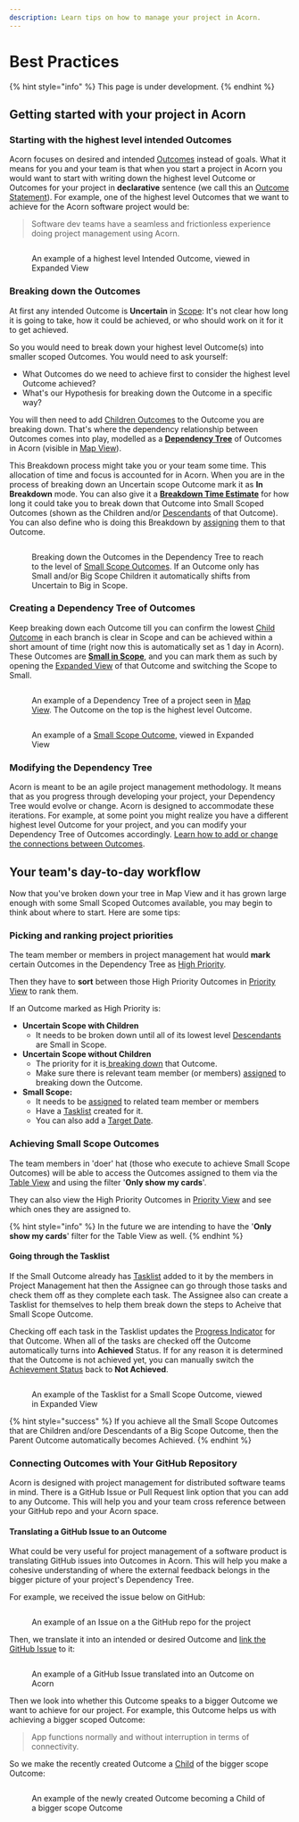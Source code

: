 ```yaml
---
description: Learn tips on how to manage your project in Acorn.
---
```


# Best Practices

{% hint style="info" %}
This page is under development.
{% endhint %}

## Getting started with your project in Acorn

### Starting with the highest level intended Outcomes

Acorn focuses on desired and intended [Outcomes](the-ontology-of-acorn.md#outcomes) instead of goals. What it means for you and your team is that when you start a project in Acorn you would want to start with writing down the highest level Outcome or Outcomes for your project in **declarative** sentence (we call this an [Outcome Statement](../outcomes/outcome-statement.md)). For example, one of the highest level Outcomes that we want to achieve for the Acorn software project would be:&#x20;

> Software dev teams have a seamless and frictionless experience doing project management using Acorn.

<figure><img src="../.gitbook/assets/Screen Shot 2022-09-08 at 3.19.29 PM.png" alt=""><figcaption><p>An example of a highest level Intended Outcome, viewed in Expanded View</p></figcaption></figure>

### Breaking down the Outcomes

At first any intended Outcome is **Uncertain** in [Scope](the-ontology-of-acorn.md#outcome-scope): It's not clear how long it is going to take, how it could be achieved, or who should work on it for it to get achieved.&#x20;

So you would need to break down your highest level Outcome(s) into smaller scoped Outcomes. You would need to ask yourself:&#x20;

* What Outcomes do we need to achieve first to consider the highest level Outcome achieved?
* What's our Hypothesis for breaking down the Outcome in a specific way?&#x20;

You will then need to add [Children Outcomes](../project-views/map-view/outcome-connections.md) to the Outcome you are breaking down. That's where the dependency relationship between Outcomes comes into play, modelled as a [**Dependency Tree**](the-ontology-of-acorn.md#dependency-tree) of Outcomes in Acorn (visible in [Map View](../project-views/map-view/)).

This Breakdown process might take you or your team some time. This allocation of time and focus is accounted for in Acorn. When you are in the process of breaking down an Uncertain scope Outcome mark it as **In Breakdown** mode. You can also give it a [**Breakdown Time Estimate**](../outcomes/time.md#time-for-uncertain-scope-outcomes) for how long it could take you to break down that Outcome into Small Scoped Outcomes (shown as the Children and/or [Descendants](../project-views/map-view/outcome-connections.md) of that Outcome). You can also define who is doing this Breakdown by [assigning](../outcomes/assignees.md) them to that Outcome.

<figure><img src="../.gitbook/assets/acorn-feature-vis-2.png" alt=""><figcaption><p>Breaking down the Outcomes in the Dependency Tree to reach to the level of <a href="the-ontology-of-acorn.md#small-scope">Small Scope Outcomes</a>. If an Outcome only has Small and/or Big Scope Children it automatically shifts from Uncertain to Big in Scope.</p></figcaption></figure>

### Creating a Dependency Tree of Outcomes

Keep breaking down each Outcome till you can confirm the lowest [Child Outcome](../project-views/map-view/outcome-connections.md) in each branch is clear in Scope and can be achieved within a short amount of time (right now this is automatically set as 1 day in Acorn). These Outcomes are [**Small in Scope**](the-ontology-of-acorn.md#small-scope), and you can mark them as such by opening the [Expanded View](../project-views/expanded-view.md) of that Outcome and switching the Scope to Small.&#x20;

<figure><img src="../.gitbook/assets/2022-acorn-screenshot-dependency-tree (1).png" alt=""><figcaption><p>An example of a Dependency Tree of a project seen in <a href="../project-views/map-view/">Map View</a>. The Outcome on the top is the highest level Outcome.</p></figcaption></figure>

<figure><img src="../.gitbook/assets/Screen Shot 2022-09-08 at 3.33.01 PM (1).png" alt=""><figcaption><p>An example of a <a href="the-ontology-of-acorn.md#small-scope">Small Scope Outcome</a>, viewed in Expanded View</p></figcaption></figure>

### Modifying the Dependency Tree

Acorn is meant to be an agile project management methodology. It means that as you progress through developing your project, your Dependency Tree would evolve or change. Acorn is designed to accommodate these iterations. For example, at some point you might realize you have a different highest level Outcome for your project, and you can modify your Dependency Tree of Outcomes accordingly. [Learn how to add or change the connections between Outcomes](../project-views/map-view/outcome-connections.md).

## Your team's day-to-day workflow

Now that you've broken down your tree in Map View and it has grown large enough with some Small Scoped Outcomes available, you may begin to think about where to start. Here are some tips:

### Picking and ranking project priorities

The team member or members in project management hat would **mark** certain Outcomes in the Dependency Tree as [High Priority](../outcomes/high-priority-outcomes.md).&#x20;

Then they have to **sort** between those High Priority Outcomes in [Priority View](../project-views/high-priority-view.md) to rank them.&#x20;

If an Outcome marked as High Priority is:

* **Uncertain Scope with Children**
  * It needs to be broken down until all of its lowest level [Descendants](../project-views/map-view/outcome-connections.md) are Small in Scope.
* **Uncertain Scope without Children**
  * The priority for it is[ breaking down](best-practices.md#breaking-down-the-outcomes) that Outcome.
  * Make sure there is relevant team member (or members) [assigned](../outcomes/assignees.md) to breaking down the Outcome.
* **Small Scope:**&#x20;
  * It needs to be [assigned](../outcomes/assignees.md) to related team member or members
  * Have a [Tasklist](../outcomes/tasklist.md) created for it.&#x20;
  * You can also add a [Target Date](../outcomes/time.md#time-for-small-scope-outcomes).

### Achieving Small Scope Outcomes

The team members in 'doer' hat (those who execute to achieve Small Scope Outcomes) will be able to access the Outcomes assigned to them via the [Table View](../project-views/table-view.md) and using the filter '**Only show my cards**'.

They can also view the High Priority Outcomes in [Priority View](../project-views/high-priority-view.md) and see which ones they are assigned to.

{% hint style="info" %}
In the future we are intending to have the '**Only show my cards**' filter for the Table View as well.
{% endhint %}

#### Going through the Tasklist

If the Small Outcome already has [Tasklist](../outcomes/tasklist.md) added to it by the members in Project Management hat then the Assignee can go through those tasks and check them off as they complete each task. The Assignee also can create a Tasklist for themselves to help them break down the steps to Acheive that Small Scope Outcome.

Checking off each task in the Tasklist updates the [Progress Indicator](../outcomes/progress-indicator.md) for that Outcome. When all of the tasks are checked off the Outcome automatically turns into **Achieved** Status. If for any reason it is determined that the Outcome is not achieved yet, you can manually switch the [Achievement Status](../outcomes/achievement-status.md) back to **Not Achieved**.

<figure><img src="../.gitbook/assets/Screen Shot 2022-09-08 at 8.30.32 PM.png" alt=""><figcaption><p>An example of the Tasklist for a Small Scope Outcome, viewed in Expanded View</p></figcaption></figure>

{% hint style="success" %}
If you achieve all the Small Scope Outcomes that are Children and/ore Descendants of a Big Scope Outcome, then the Parent Outcome automatically becomes Achieved.&#x20;
{% endhint %}

### Connecting Outcomes with Your GitHub Repository

Acorn is designed with project management for distributed software teams in mind. There is a GitHub Issue or Pull Request link option that you can add to any Outcome. This will help you and your team cross reference between your GitHub repo and your Acorn space.&#x20;

#### Translating a GitHub Issue to an Outcome

What could be very useful for project management of a software product is translating GitHub issues into Outcomes in Acorn. This will help you make a cohesive understanding of where the external feedback belongs in the bigger picture of your project's Dependency Tree.

For example, we received the issue below on GitHub:

<figure><img src="../.gitbook/assets/Screen Shot 2022-09-09 at 12.44.53 PM.png" alt=""><figcaption><p>An example of an Issue on a the GitHub repo for the project</p></figcaption></figure>

Then, we translate it into an intended or desired Outcome and [link the GitHub Issue](../outcomes/github-link.md) to it:&#x20;

<figure><img src="../.gitbook/assets/Screen Shot 2022-09-09 at 12.47.33 PM.png" alt=""><figcaption><p>An example of a GitHub Issue translated into an Outcome on Acorn</p></figcaption></figure>

Then we look into whether this Outcome speaks to a bigger Outcome we want to achieve for our project. For example, this Outcome helps us with achieving a bigger scoped Outcome:&#x20;

> App functions normally and without interruption in terms of connectivity.

So we make the recently created Outcome a [Child](../project-views/map-view/outcome-connections.md) of the bigger scope Outcome:

<figure><img src="../.gitbook/assets/Screen Shot 2022-09-09 at 12.49.57 PM.png" alt=""><figcaption><p>An example of the newly created Outcome becoming a Child of a bigger scope Outcome</p></figcaption></figure>
